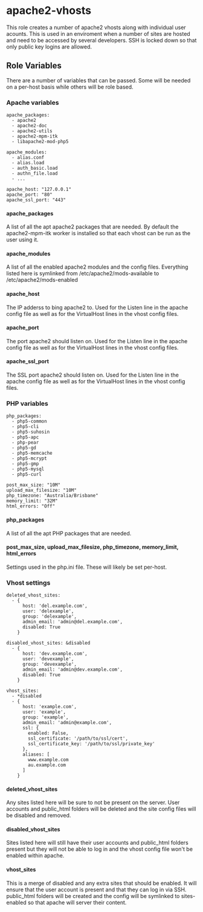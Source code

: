 apache2-vhosts
==============

This role creates a number of apache2 vhosts along with individual user acounts.
This is used in an enviroment when a number of sites are hosted and need to be
accessed by several developers. SSH is locked down so that only public key
logins are allowed.

Role Variables
--------------

There are a number of variables that can be passed. Some will be needed on a
per-host basis while others will be role based.

### Apache variables

    apache_packages:
      - apache2
      - apache2-doc
      - apache2-utils
      - apache2-mpm-itk
      - libapache2-mod-php5

    apache_modules:
      - alias.conf
      - alias.load
      - auth_basic.load
      - authn_file.load
      - ...

    apache_host: "127.0.0.1"
    apache_port: "80"
    apache_ssl_port: "443"

#### apache_packages

A list of all the apt apache2 packages that are needed. By default the
apache2-mpm-itk worker is installed so that each vhost can be run as the user
using it.

#### apache_modules

A list of all the enabled apache2 modules and the config files. Everything
listed here is symlinked from /etc/apache2/mods-available to
/etc/apache2/mods-enabled

#### apache_host

The IP adderss to bing apache2 to. Used for the Listen line in the apache config
file as well as for the VirtualHost lines in the vhost config files.

#### apache_port

The port apache2 should listen on. Used for the Listen line in the apache config
file as well as for the VirtualHost lines in the vhost config files.

#### apache_ssl_port

The SSL port apache2 should listen on. Used for the Listen line in the apache
config file as well as for the VirtualHost lines in the vhost config files.


### PHP variables

    php_packages:
      - php5-common
      - php5-cli
      - php5-suhosin
      - php5-apc
      - php-pear
      - php5-gd
      - php5-memcache
      - php5-mcrypt
      - php5-gmp
      - php5-mysql
      - php5-curl

    post_max_size: "10M"
    upload_max_filesize: "10M"
    php_timezone: "Australia/Brisbane"
    memory_limit: "32M"
    html_errors: "Off"

#### php_packages

A list of all the apt PHP packages that are needed.

#### post_max_size, upload_max_filesize, php_timezone, memory_limit, html_errors

Settings used in the php.ini file. These will likely be set per-host.


### Vhost settings

    deleted_vhost_sites:
      - {
          host: 'del.example.com',
          user: 'delexample',
          group: 'delexample',
          admin_email: 'admin@del.example.com',
          disabled: True
        }

    disabled_vhost_sites: &disabled
      - {
          host: 'dev.example.com',
          user: 'devexample',
          group: 'devexample',
          admin_email: 'admin@dev.example.com',
          disabled: True
        }

    vhost_sites:
      - *disabled
      - {
          host: 'example.com',
          user: 'example',
          group: 'example',
          admin_email: 'admin@example.com',
          ssl: {
            enabled: False,
            ssl_certificate: '/path/to/ssl/cert',
            ssl_certificate_key: '/path/to/ssl/private_key'
          },
          aliases: [
            www.example.com
            au.example.com
          ]
        }


#### deleted_vhost_sites

Any sites listed here will be sure to not be present on the server. User
accounts and public_html folders will be deleted and the site config files will
be disabled and removed.

#### disabled_vhost_sites

Sites listed here will still have their user accounts and public_html folders
present but they will not be able to log in and the vhost config file won't be
enabled within apache.

#### vhost_sites

This is a merge of disabled and any extra sites that should be enabled. It will
ensure that the user account is present and that they can log in via SSH.
public_html folders will be created and the config will be symlinked to
sites-enabled so that apache will server their content.
